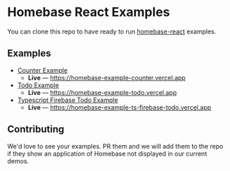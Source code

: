 # Homebase React Examples

You can clone this repo to have ready to run [homebase-react](https://github.com/homebaseio/homebase-react) examples.

## Examples
- [Counter Example](counter/)
    - **Live** — https://homebase-example-counter.vercel.app
- [Todo Example](todo/)
    - **Live** — https://homebase-example-todo.vercel.app
- [Typescript Firebase Todo Example](typescript-firebase-todo/)
    - **Live** — https://homebase-example-ts-firebase-todo.vercel.app

## Contributing
We'd love to see your examples. PR them and we will add them to the repo if they show an application of Homebase not displayed in our current demos.
